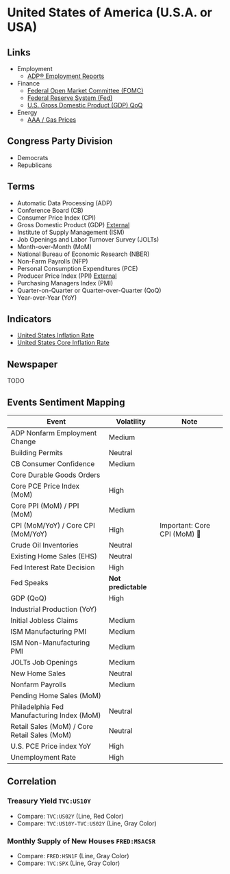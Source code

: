 # United States of America (U.S.A. or USA)

## Links

- Employment
  - [ADP® Employment Reports](https://adpemploymentreport.com/)
- Finance
  - [Federal Open Market Committee (FOMC)](https://federalreserve.gov/monetarypolicy/fomc.htm)
  - [Federal Reserve System (Fed)](https://federalreserve.gov/)
  - [U.S. Gross Domestic Product (GDP) QoQ](https://investing.com/economic-calendar/gdp-375)
- Energy
  - [AAA / Gas Prices](https://gasprices.aaa.com/)

## Congress Party Division

- Democrats
- Republicans

<!--
US Midterm Elections
-->

## Terms

- Automatic Data Processing (ADP)
- Conference Board (CB)
- Consumer Price Index (CPI)
- Gross Domestic Product (GDP) [External](https://investing.com/economic-calendar/gdp-375)
- Institute of Supply Management (ISM)
- Job Openings and Labor Turnover Survey (JOLTs)
- Month-over-Month (MoM)
- National Bureau of Economic Research (NBER)
- Non-Farm Payrolls (NFP)
- Personal Consumption Expenditures (PCE)
- Producer Price Index (PPI) [External](https://investing.com/economic-calendar/ppi-238)
- Purchasing Managers Index (PMI)
- Quarter-on-Quarter or Quarter-over-Quarter (QoQ)
- Year-over-Year (YoY)

## Indicators

- [United States Inflation Rate](https://tradingeconomics.com/united-states/inflation-cpi)
- [United States Core Inflation Rate](https://tradingeconomics.com/united-states/core-inflation-rate)

<!--
Federal Deposit Insurance Corporation (FDIC)
Financial Accounting Standards Board (FASB)
Commodity Futures Trading Commission (CFTC)
-->

## Newspaper

TODO

## Events Sentiment Mapping

| Event                                        | Volatility          | Note                         |
| -------------------------------------------- | ------------------- | ---------------------------- |
| ADP Nonfarm Employment Change                | Medium              |                              |
| Building Permits                             | Neutral             |                              |
| CB Consumer Confidence                       | Medium              |                              |
| Core Durable Goods Orders                    |                     |                              |
| Core PCE Price Index (MoM)                   | High                |                              |
| Core PPI (MoM) / PPI (MoM)                   | Medium              |                              |
| CPI (MoM/YoY) / Core CPI (MoM/YoY)           | High                | Important: Core CPI (MoM) 🌟 |
| Crude Oil Inventories                        | Neutral             |                              |
| Existing Home Sales (EHS)                    | Neutral             |                              |
| Fed Interest Rate Decision                   | High                |                              |
| Fed Speaks                                   | **Not predictable** |                              |
| GDP (QoQ)                                    | High                |                              |
| Industrial Production (YoY)                  |                     |                              |
| Initial Jobless Claims                       | Medium              |                              |
| ISM Manufacturing PMI                        | Medium              |                              |
| ISM Non-Manufacturing PMI                    | Medium              |                              |
| JOLTs Job Openings                           | Medium              |                              |
| New Home Sales                               | Neutral             |                              |
| Nonfarm Payrolls                             | Medium              |                              |
| Pending Home Sales (MoM)                     |                     |                              |
| Philadelphia Fed Manufacturing Index (MoM)   | Neutral             |                              |
| Retail Sales (MoM) / Core Retail Sales (MoM) | Neutral             |                              |
| U.S. PCE Price index YoY                     | High                |                              |
| Unemployment Rate                            | High                |                              |

<!--
| Event                                      | Optimistic Case | Forecast | Previous |
| ------------------------------------------ | --------------- | -------- | -------- |
| Core Retail Sales (MoM) (Aug)              | 🔴              | 0.1%     | 0.4%     |
| Initial Jobless Claims                     | 🟢              | 226K     | 222K     |
| Philadelphia Fed Manufacturing Index (Sep) | 🔴              | 2.8      | 6.2      |
| Retail Sales (MoM) (Aug)                   | 🔴              | 0.2%     | 0.0%     |
-->

## Correlation

### Treasury Yield `TVC:US10Y`

- Compare: `TVC:US02Y` (Line, Red Color)
- Compare: `TVC:US10Y-TVC:US02Y` (Line, Gray Color)

### Monthly Supply of New Houses `FRED:MSACSR`

- Compare: `FRED:HSN1F` (Line, Gray Color)
- Compare: `TVC:SPX` (Line, Gray Color)

<!--
FRED:ICSA vs 1/ECONOMICS:USHMI
NHSPSTOT vs Permits Monthly
30Y Mortgage Rate vs Fed Funds Rate
-->
